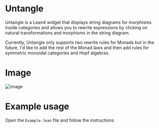 # Untangle
Untangle is a Lean4 widget that displays string diagrams for morphisms inside categories and allows you to rewrite expressions by clicking on natural transformations and morphisms in the string diagram.

Currently, Untangle only supports two rewrite rules for Monads but in the future, I'd like to add the rest of the Monad laws and then add rules for symmetric monoidal categories and Hopf algebras.

# Image
![image](https://github.com/dignissimus/Untangle/assets/18627392/54a6d3e9-969f-4b65-9f08-426431d5b68d)

# Example usage
Open the `Example.lean` file and follow the instructions
